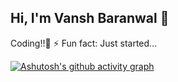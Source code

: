 ## Hi, I'm Vansh Baranwal 👋
Coding!!🚀
⚡ Fun fact:  Just started...
<!--
**vanshbaranwal/vanshbaranwal** is a ✨ _special_ ✨ repository because its `README.md` (this file) appears on your GitHub profile.

Here are some ideas to get you started:

- 🔭 I’m currently working on ...
- 🌱 I’m currently learning ...
- 👯 I’m looking to collaborate on ...
- 🤔 I’m looking for help with ...
- 💬 Ask me about ...
- 📫 How to reach me: ...
- 😄 Pronouns: ...
-->
[![Ashutosh's github activity graph](https://github-readme-activity-graph.vercel.app/graph?username=vanshbaranwal&bg_color=000000&color=f2e9e9&line=fc0303&point=49d416&area=true&hide_border=true)](https://github.com/ashutosh00710/github-readme-activity-graph)

